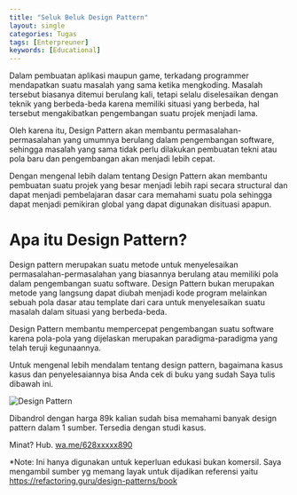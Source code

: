 ```yaml
---
title: "Seluk Beluk Design Pattern"
layout: single
categories: Tugas
tags: [Enterpreuner]
keywords: [Educational]
---
```


Dalam pembuatan aplikasi maupun game, terkadang programmer mendapatkan suatu masalah yang sama ketika mengkoding. Masalah tersebut biasanya ditemui berulang kali, tetapi selalu diselesaikan dengan teknik yang berbeda-beda karena memiliki situasi yang berbeda, hal tersebut mengakibatkan pengembangan suatu projek menjadi lama.

Oleh karena itu, Design Pattern akan membantu permasalahan-permasalahan yang umumnya berulang dalam pengembangan software, sehingga masalah yang sama tidak perlu dilakukan pembuatan tekni atau pola baru dan pengembangan akan menjadi lebih cepat.

Dengan mengenal lebih dalam tentang Design Pattern akan membantu pembuatan suatu projek yang besar menjadi lebih rapi secara structural dan dapat menjadi pembelajaran dasar cara memahami suatu pola sehingga dapat menjadi pemikiran global yang dapat digunakan disituasi apapun.

# Apa itu Design Pattern?
Design pattern merupakan suatu metode untuk menyelesaikan permasalahan-permasalahan yang biasannya berulang atau memiliki pola dalam pengembangan suatu software. Design Pattern bukan merupakan metode yang langsung dapat diubah menjadi kode program melainkan sebuah pola dasar atau template dari cara untuk menyelesaikan suatu masalah dalam situasi yang berbeda-beda.

Design Pattern membantu mempercepat pengembangan suatu software karena pola-pola yang dijelaskan merupakan paradigma-paradigma yang telah teruji kegunaannya.


Untuk mengenal lebih mendalam tentang design pattern, bagaimana kasus kasus dan penyelesaiannya bisa Anda cek di buku yang sudah Saya tulis dibawah ini.

![Design Pattern](https://refactoring.guru/images/patterns/book/web-cover-en.png)

Dibandrol dengan harga 89k kalian sudah bisa memahami banyak design pattern dalam 1 sumber. Tersedia dengan studi kasus.

Minat? Hub. [wa.me/628xxxxx890](wa.me/628xxxxx890)


*Note: Ini hanya digunakan untuk keperluan edukasi bukan komersil. Saya mengambil sumber yg memang layak untuk dijadikan referensi yaitu https://refactoring.guru/design-patterns/book